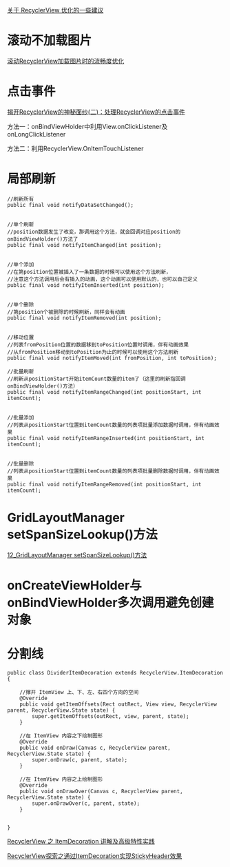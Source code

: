 

[关于 RecyclerView 优化的一些建议](https://blog.csdn.net/yyh352091626/article/details/80064586)

# 滚动不加载图片

[滚动RecyclerView加载图片时的流畅度优化](https://blog.csdn.net/ysy950803/article/details/71909944)


# 点击事件

[揭开RecyclerView的神秘面纱(二)：处理RecyclerView的点击事件](https://blog.csdn.net/zchlww/article/details/51525579)

方法一：onBindViewHolder中利用View.onClickListener及onLongClickListener


方法二：利用RecyclerView.OnItemTouchListener

# 局部刷新

```
//刷新所有
public final void notifyDataSetChanged();


//单个刷新
//position数据发生了改变，那调用这个方法，就会回调对应position的onBindViewHolder()方法了
public final void notifyItemChanged(int position);


//单个添加
//在第position位置被插入了一条数据的时候可以使用这个方法刷新，
//注意这个方法调用后会有插入的动画，这个动画可以使用默认的，也可以自己定义
public final void notifyItemInserted(int position);


//单个删除
//第position个被删除的时候刷新，同样会有动画
public final void notifyItemRemoved(int position);


//移动位置
//列表fromPosition位置的数据移到toPosition位置时调用，伴有动画效果
//从fromPosition移动到toPosition为止的时候可以使用这个方法刷新
public final void notifyItemMoved(int fromPosition, int toPosition);
```

```
//批量刷新
//刷新从positionStart开始itemCount数量的item了（这里的刷新指回调onBindViewHolder()方法）
public final void notifyItemRangeChanged(int positionStart, int itemCount);


//批量添加
//列表从positionStart位置到itemCount数量的列表项批量添加数据时调用，伴有动画效果
public final void notifyItemRangeInserted(int positionStart, int itemCount);


//批量删除
//列表从positionStart位置到itemCount数量的列表项批量删除数据时调用，伴有动画效果
public final void notifyItemRangeRemoved(int positionStart, int itemCount);
```



# GridLayoutManager setSpanSizeLookup()方法

[12_GridLayoutManager setSpanSizeLookup()方法](https://www.jianshu.com/p/29465cce1131)



# onCreateViewHolder与onBindViewHolder多次调用避免创建对象



# 分割线

```
public class DividerItemDecoration extends RecyclerView.ItemDecoration {

    //撑开 ItemView 上、下、左、右四个方向的空间
    @Override
    public void getItemOffsets(Rect outRect, View view, RecyclerView parent, RecyclerView.State state) {
        super.getItemOffsets(outRect, view, parent, state);
    }

    //在 ItemView 内容之下绘制图形
    @Override
    public void onDraw(Canvas c, RecyclerView parent, RecyclerView.State state) {
        super.onDraw(c, parent, state);
    }

    //在 ItemView 内容之上绘制图形
    @Override
    public void onDrawOver(Canvas c, RecyclerView parent, RecyclerView.State state) {
        super.onDrawOver(c, parent, state);
    }


}

```

[RecyclerView 之 ItemDecoration 讲解及高级特性实践](https://blog.csdn.net/briblue/article/details/70161917)

[RecyclerView探索之通过ItemDecoration实现StickyHeader效果](https://blog.csdn.net/briblue/article/details/70211942)



